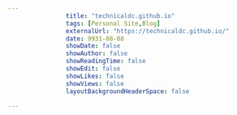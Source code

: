 ---
                title: "technicaldc.github.io"
                tags: [Personal Site,Blog]
                externalUrl: "https://technicaldc.github.io/"
                date: 9931-08-08
                showDate: false
                showAuthor: false
                showReadingTime: false
                showEdit: false
                showLikes: false
                showViews: false
                layoutBackgroundHeaderSpace: false
                ---
